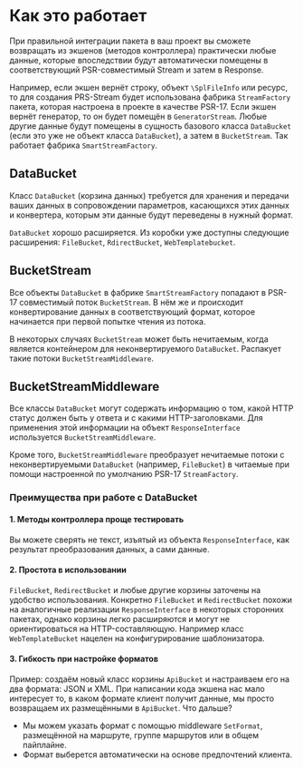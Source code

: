 # Как это работает

При правильной интеграции пакета в ваш проект вы сможете возвращать из экшенов (методов контроллера) практически любые
данные, которые впоследствии будут автоматически помещены в соответствующий PSR-совместимый Stream и затем в Response.

Например, если экшен вернёт строку, объект `\SplFileInfo` или ресурс, то для создания PRS-Stream
будет использована фабрика `StreamFactory` пакета, которая настроена в проекте в качестве PSR-17.
Если экшен вернёт генератор, то он будет помещён в `GeneratorStream`.
Любые другие данные будут помещены в сущность базового класса `DataBucket` (если это уже не объект класса `DataBucket`),
а затем в `BucketStream`. Так работает фабрика `SmartStreamFactory`.

## DataBucket

Класс `DataBucket` (корзина данных) требуется для хранения и передачи ваших данных в сопровождении параметров,
касающихся этих данных и конвертера, которым эти данные будут переведены в нужный формат.

`DataBucket` хорошо расширяется. Из коробки уже доступны следующие расширения:
`FileBucket`, `RdirectBucket`, `WebTemplatebucket`.

## BucketStream

Все объекты `DataBucket` в фабрике `SmartStreamFactory` попадают в PSR-17 совместимый поток `BucketStream`.
В нём же и происходит конвертирование данных в соответствующий формат, которое начинается при первой попытке чтения
из потока.

В некоторых случаях `BucketStream` может быть нечитаемым, когда является контейнером для неконвертируемого `DataBucket`.
Распакует такие потоки `BucketStreamMiddleware`.

## BucketStreamMiddleware

Все классы `DataBucket` могут содержать информацию о том, какой HTTP статус должен быть у ответа
и с какими HTTP-заголовками. Для применения этой информации на объект `ResponseInterface` используется
`BucketStreamMiddleware`.

Кроме того, `BucketStreamMiddleware` преобразует нечитаемые потоки с неконвертируемыми `DataBucket`
(например, `FileBucket`) в читаемые при помощи настроенной по умолчанию PSR-17 `StreamFactory`.

### Преимущества при работе с DataBucket

#### 1. Методы контроллера проще тестировать

Вы можете сверять не текст, изъятый из объекта `ResponseInterface`, как результат преобразования данных, а сами данные.

#### 2. Простота в использовании

`FileBucket`, `RedirectBucket` и любые другие корзины заточены на удобство использования.
Конкретно `FileBucket` и `RedirectBucket` похожи на аналогичные реализации `ResponseInterface` в некоторых сторонних
пакетах, однако корзины легко расширяются и могут не ориентироваться на HTTP-составляющую.
Например класс `WebTemplateBucket` нацелен на конфигурирование шаблонизатора.

#### 3. Гибкость при настройке форматов

Пример: создаём новый класс корзины `ApiBucket` и настраиваем его на два формата: JSON и XML. При написании кода экшена
нас мало интересует то, в каком формате клиент получит данные, мы просто возвращаем их размещёнными в `ApiBucket`.
Что дальше?

- Мы можем указать формат с помощью middleware `SetFormat`, размещённой на маршруте, группе маршрутов или в общем
  пайплайне.
- Формат выберется автоматически на основе предпочтений клиента.
